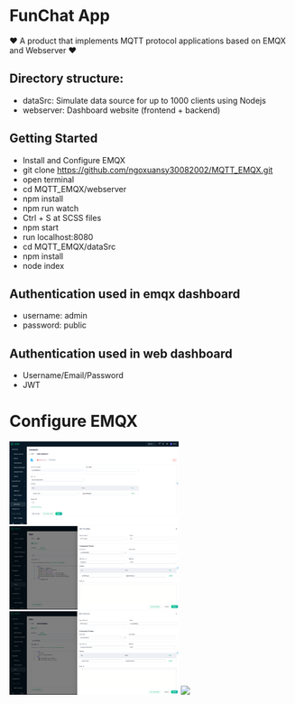 # FunChat App

:heart: A product that implements MQTT protocol applications based on EMQX and Webserver :heart:

## Directory structure:

- dataSrc: Simulate data source for up to 1000 clients using Nodejs
- webserver: Dashboard website (frontend + backend)

## Getting Started

- Install and Configure EMQX
- git clone https://github.com/ngoxuansy30082002/MQTT_EMQX.git
- open terminal
- cd MQTT_EMQX/webserver
- npm install
- npm run watch
- Ctrl + S at SCSS files
- npm start
- run localhost:8080
- cd MQTT_EMQX/dataSrc
- npm install
- node index

## Authentication used in emqx dashboard

- username: admin
- password: public

## Authentication used in web dashboard

- Username/Email/Password
- JWT

# Configure EMQX

<img src="./img/img1.png" width=300 />
<img src="./img/img2.png" width=300 />
<img src="./img/img3.png" width=300 />
<img src="./img/img4png" width=300 />
